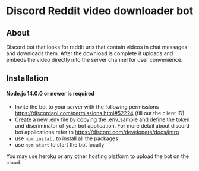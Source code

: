 # Discord Reddit video downloader bot

## About
Discord bot that looks for reddit urls that contain videos in chat messages and downloads them. 
After the download is complete it uploads and embeds the video directly into the server channel for user convenience.

## Installation
#### Node.js 14.0.0 or newer is required
  * Invite the bot to your server with the following permissions https://discordapi.com/permissions.html#52224 (fill out the client ID)  
  * Create a new .env file by copying the .env_sample and define the token and discriminator of your bot application. 
  For more detail about discord bot applications refer to https://discord.com/developers/docs/intro
  * use `npm install` to install all the packages
  * use `npm start` to start the bot locally

You may use heroku or any other hosting platform to upload the bot on the cloud.

